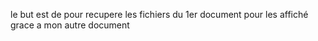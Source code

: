le but est de pour recupere les fichiers du 1er document pour les affiché grace a mon autre document
